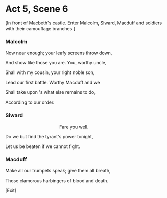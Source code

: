 # Act 5, Scene 6

[In front of Macbeth's castle. Enter Malcolm, Siward, Macduff and soldiers with their camouflage branches ]

### Malcolm

Now near enough; your leafy screens throw down,

And show like those you are. You, worthy uncle,

Shall with my cousin, your right noble son,

Lead our first battle. Worthy Macduff and we

Shall take upon 's what else remains to do,

According to our order.

### Siward

                                           Fare you well.

Do we but find the tyrant's power tonight,

Let us be beaten if we cannot fight.

### Macduff

Make all our trumpets speak; give them all breath,

Those clamorous harbingers of blood and death.

[Exit]